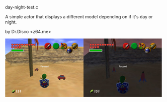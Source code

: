 day-night-test.c

A simple actor that displays a different model depending on if it's day or night.

by Dr.Disco <z64.me>

![preview.jpg](preview.jpg)
